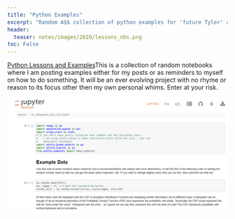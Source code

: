```yaml
---
title: "Python Examples"
excerpt: "Random A$$ collection of python examples for 'future Tyler' and posts"
header:
  teaser: notes/images/2020/lessons_nbs.png
toc: False
---
```


[Python Lessons and Examples](https://github.com/tyleracorn/lessons)This is a collection of random notebooks where I am posting examples either for my posts or as reminders to myself on how to do something. It will be an ever evolving project with no rhyme or reason to its focus other then my own personal whims. Enter at your risk.

![example_notebook](web_posts/images/2020/lessons_nbs.png)

